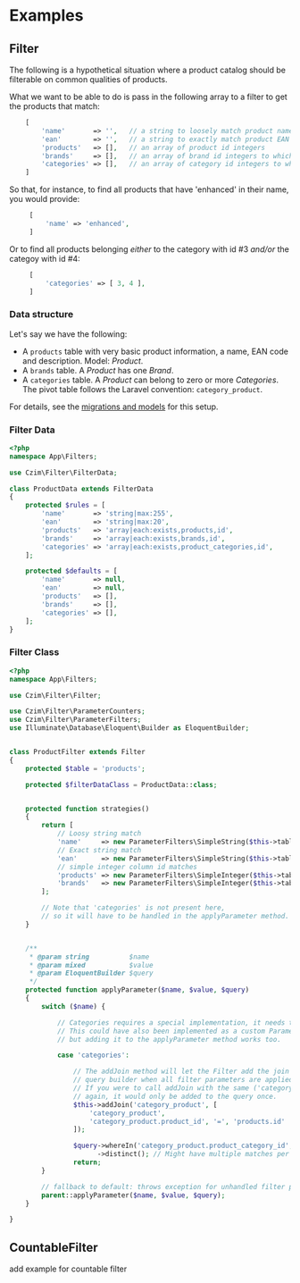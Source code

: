 # Examples

## Filter

The following is a hypothetical situation where a product catalog should be filterable on common qualities of products.

What we want to be able to do is pass in the following array to a filter to get the products that match:

```php
    [
        'name'       => '',   // a string to loosely match product names by
        'ean'        => '',   // a string to exactly match product EAN codes by
        'products'   => [],   // an array of product id integers
        'brands'     => [],   // an array of brand id integers to which the product must belong
        'categories' => [],   // an array of category id integers to which the product must belong
    ]
```

So that, for instance, to find all products that have 'enhanced' in their name, you would provide:
 
```php
     [
         'name' => 'enhanced',
     ]
 ```
 
 Or to find all products belonging *either* to the category with id #3 *and/or* the categoy with id #4:
 
 ```php
      [
          'categories' => [ 3, 4 ],
      ]
  ```


### Data structure

Let's say we have the following:

- A `products` table with very basic product information, a name, EAN code and description. Model: *Product*.
- A `brands` table. A *Product* has one *Brand*.
- A `categories` table. A *Product* can belong to zero or more *Categories*.
  The pivot table follows the Laravel convention: `category_product`.

For details, see the [migrations and models](EXAMPLE_DETAILS.md) for this setup.

### Filter Data

```php
<?php
namespace App\Filters;

use Czim\Filter\FilterData;

class ProductData extends FilterData
{
    protected $rules = [
        'name'       => 'string|max:255',
        'ean'        => 'string|max:20',
        'products'   => 'array|each:exists,products,id',
        'brands'     => 'array|each:exists,brands,id',
        'categories' => 'array|each:exists,product_categories,id',
    ];

    protected $defaults = [
        'name'       => null,
        'ean'        => null,
        'products'   => [],
        'brands'     => [],
        'categories' => [],
    ];
}

```

### Filter Class

```php
<?php
namespace App\Filters;

use Czim\Filter\Filter;

use Czim\Filter\ParameterCounters;
use Czim\Filter\ParameterFilters;
use Illuminate\Database\Eloquent\Builder as EloquentBuilder;


class ProductFilter extends Filter
{
    protected $table = 'products';

    protected $filterDataClass = ProductData::class;


    protected function strategies()
    {
        return [
            // Loosy string match
            'name'     => new ParameterFilters\SimpleString($this->table),
            // Exact string match
            'ean'      => new ParameterFilters\SimpleString($this->table, null, true),
            // simple integer column id matches
            'products' => new ParameterFilters\SimpleInteger($this->table, 'id'),
            'brands'   => new ParameterFilters\SimpleInteger($this->table, 'brand_id'),
        ];

        // Note that 'categories' is not present here,
        // so it will have to be handled in the applyParameter method.
    }


    /**
     * @param string          $name
     * @param mixed           $value
     * @param EloquentBuilder $query
     */
    protected function applyParameter($name, $value, $query)
    {
        switch ($name) {

            // Categories requires a special implementation, it needs to join a pivot table.
            // This could have also been implemented as a custom ParameterFilter class,
            // but adding it to the applyParameter method works too.

            case 'categories':

                // The addJoin method will let the Filter add the join statements to the
                // query builder when all filter parameters are applied.
                // If you were to call addJoin with the same ('category_product') key name
                // again, it would only be added to the query once.
                $this->addJoin('category_product', [
                    'category_product',
                    'category_product.product_id', '=', 'products.id'
                ]);

                $query->whereIn('category_product.product_category_id', $value)
                      ->distinct(); // Might have multiple matches per product
                return;
        }

        // fallback to default: throws exception for unhandled filter parameter
        parent::applyParameter($name, $value, $query);
    }

}
```

## CountableFilter

add example for countable filter
